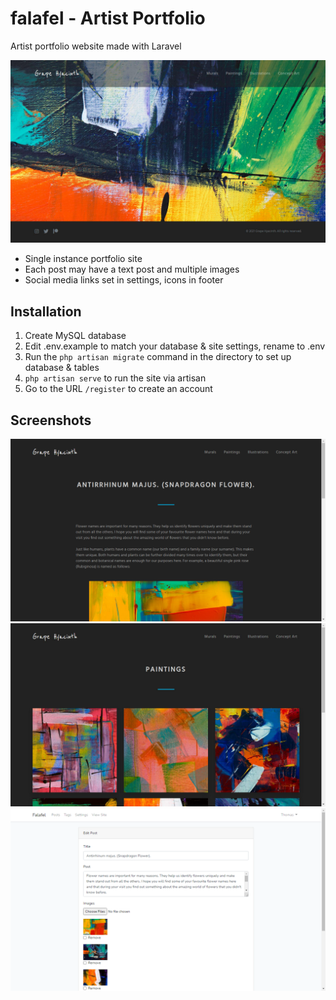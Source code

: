 # falafel - Artist Portfolio

Artist portfolio website made with Laravel

![alt text](https://github.com/tomual/falafel/blob/main/storage/screenshots/home.jpg?raw=true)

* Single instance portfolio site
* Each post may have a text post and multiple images
* Social media links set in settings, icons in footer

## Installation

1. Create MySQL database
2. Edit .env.example to match your database & site settings, rename to .env
3. Run the `php artisan migrate` command in the directory to set up database & tables
4. `php artisan serve` to run the site via artisan
5. Go to the URL `/register` to create an account


## Screenshots

![alt text](https://github.com/tomual/falafel/blob/main/storage/screenshots/single.png?raw=true)
![alt text](https://github.com/tomual/falafel/blob/main/storage/screenshots/multi.jpg?raw=true)
![alt text](https://github.com/tomual/falafel/blob/main/storage/screenshots/admin.png?raw=true)
